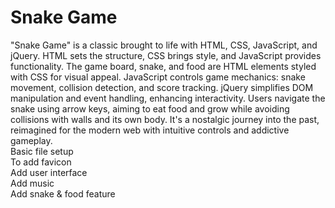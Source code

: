 # Snake Game

"Snake Game" is a classic brought to life with HTML, CSS, JavaScript, and jQuery. HTML sets the structure, CSS brings style, and JavaScript provides functionality. The game board, snake, and food are HTML elements styled with CSS for visual appeal. JavaScript controls game mechanics: snake movement, collision detection, and score tracking. jQuery simplifies DOM manipulation and event handling, enhancing interactivity. Users navigate the snake using arrow keys, aiming to eat food and grow while avoiding collisions with walls and its own body. It's a nostalgic journey into the past, reimagined for the modern web with intuitive controls and addictive gameplay.
<br>
Basic file setup
<br>
To add favicon
<br>
Add user interface
<br>
Add music
<br>
Add snake & food feature